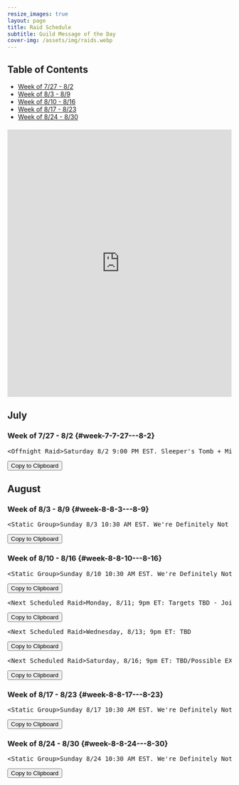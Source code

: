 ```yaml
---
resize_images: true
layout: page
title: Raid Schedule
subtitle: Guild Message of the Day
cover-img: /assets/img/raids.webp
---
```


## Table of Contents

- [Week of 7/27 - 8/2](#week-7-7-27---8-2)
- [Week of 8/3 - 8/9](#week-8-8-3---8-9)
- [Week of 8/10 - 8/16](#week-8-8-10---8-16)
- [Week of 8/17 - 8/23](#week-8-8-17---8-23)
- [Week of 8/24 - 8/30](#week-8-8-24---8-30)

<div class="calendar-container" style="margin: 20px 0;">
<iframe src="https://calendar.google.com/calendar/embed?src=66d83074080df7c55ea03673842f6e7b2c2f37ce0c38edf7137603c80e399802%40group.calendar.google.com&ctz=America%2FNew_York" 
style="border: 0" 
width="100%" 
height="600" 
frameborder="0" 
scrolling="no">
</iframe>
</div>


## July


### Week of 7/27 - 8/2 {#week-7-7-27---8-2}

<div class="copy-text-container"><pre class="copy-text-content" id="copy-box-wdx45e8c4">&lt;Offnight Raid&gt;Saturday 8/2 9:00 PM EST. Sleeper's Tomb + Minis. Offnight rules apply. - Join us at formerglory.lol</pre><button class="copy-button" onclick="copyText('copy-box-wdx45e8c4')">Copy to Clipboard</button></div>


## August


### Week of 8/3 - 8/9 {#week-8-8-3---8-9}

<div class="copy-text-container"><pre class="copy-text-content" id="copy-box-hau3hyoxb">&lt;Static Group&gt;Sunday 8/3 10:30 AM EST. We're Definitely Not Planning Something Mischievous. Hosted by Xanax/Xanathema/Xanamaniac/Xanti - Join us at formerglory.lol</pre><button class="copy-button" onclick="copyText('copy-box-hau3hyoxb')">Copy to Clipboard</button></div>


### Week of 8/10 - 8/16 {#week-8-8-10---8-16}

<div class="copy-text-container"><pre class="copy-text-content" id="copy-box-tbv61sjxk">&lt;Static Group&gt;Sunday 8/10 10:30 AM EST. We're Definitely Not Planning Something Mischievous. Hosted by Xanax/Xanathema/Xanamaniac/Xanti - Join us at formerglory.lol</pre><button class="copy-button" onclick="copyText('copy-box-tbv61sjxk')">Copy to Clipboard</button></div>

<div class="copy-text-container"><pre class="copy-text-content" id="copy-box-qtxpjx3se">&lt;Next Scheduled Raid&gt;Monday, 8/11; 9pm ET: Targets TBD - Join us at formerglory.lol</pre><button class="copy-button" onclick="copyText('copy-box-qtxpjx3se')">Copy to Clipboard</button></div>

<div class="copy-text-container"><pre class="copy-text-content" id="copy-box-hco0b5od8">&lt;Next Scheduled Raid&gt;Wednesday, 8/13; 9pm ET: TBD                                                                                                                                                 •Friday, 8/15; 9pm ET: TBD - Join us at formerglory.lol</pre><button class="copy-button" onclick="copyText('copy-box-hco0b5od8')">Copy to Clipboard</button></div>

<div class="copy-text-container"><pre class="copy-text-content" id="copy-box-g4hxo93my">&lt;Next Scheduled Raid&gt;Saturday, 8/16; 9pm ET: TBD/Possible EXP Night - Join us at formerglory.lol</pre><button class="copy-button" onclick="copyText('copy-box-g4hxo93my')">Copy to Clipboard</button></div>


### Week of 8/17 - 8/23 {#week-8-8-17---8-23}

<div class="copy-text-container"><pre class="copy-text-content" id="copy-box-1radwxjaq">&lt;Static Group&gt;Sunday 8/17 10:30 AM EST. We're Definitely Not Planning Something Mischievous. Hosted by Xanax/Xanathema/Xanamaniac/Xanti - Join us at formerglory.lol</pre><button class="copy-button" onclick="copyText('copy-box-1radwxjaq')">Copy to Clipboard</button></div>


### Week of 8/24 - 8/30 {#week-8-8-24---8-30}

<div class="copy-text-container"><pre class="copy-text-content" id="copy-box-ys7a34o4w">&lt;Static Group&gt;Sunday 8/24 10:30 AM EST. We're Definitely Not Planning Something Mischievous. Hosted by Xanax/Xanathema/Xanamaniac/Xanti - Join us at formerglory.lol</pre><button class="copy-button" onclick="copyText('copy-box-ys7a34o4w')">Copy to Clipboard</button></div>

